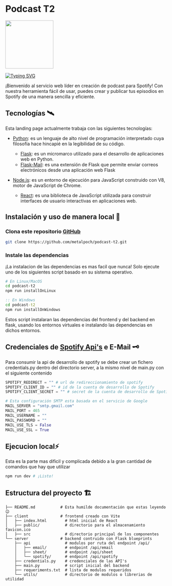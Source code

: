 
# Podcast T2
<img width="150" src="https://cdn.leonardo.ai/users/9698033d-86b5-411b-8d8f-fc9209ef1ff6/generations/2bd8e45a-f69b-4040-a89c-a4641945a0fe/DreamShaper_v5_STICKER_A_detailed_illustration_a_print_of_a_po_2.jpg">

<a href="https://github.com/metalpoch/podcast-t2"><img src="https://readme-typing-svg.demolab.com?font=VT323&size=27&duration=1000&vCenter=true&repeat=false&width=435&lines=Escuchamos...;Mejoramos...;Promocionamos...;Publicamos...;%F0%9F%8E%A7+Para+hacer+ralidad+tu+mejor+Podcast." alt="Typing SVG" /></a>

¡Bienvenido al servicio web líder en creación de podcast para Spotify! Con nuestra herramienta fácil de usar, puedes crear y publicar tus episodios en Spotify de una manera sencilla y eficiente.

## Tecnologías 🛰️

Esta landing page actualmente trabaja con las siguientes tecnologías:

- [Python]: es un lenguaje de alto nivel de programación interpretado cuya filosofía hace hincapié en la legibilidad de su código.
    -  [Flask]: es un micromarco utilizado para el desarrollo de aplicaciones web en Python.
    -  [Flask-Mail]: es una extensión de Flask que permite enviar correos electrónicos desde una aplicación web Flask
    
- [Node.js]: es un entorno de ejecución para JavaScript construido con V8, motor de JavaScript de Chrome.
    - [React]: es una biblioteca de JavaScript utilizada para construir interfaces de usuario interactivas en aplicaciones web.

## Instalación y uso de manera local 💾

### Clona este repositorio [GitHub]
```bash
git clone https://github.com/metalpoch/podcast-t2.git
```
### Instale las dependencias
¡La instalacion de las dependencias es mas facil que nunca! Solo ejecute uno de los siguientes script basado en su sistema operativo.

```bash
# En Linux/MacOS
cd podcast-t2
npm run installOnLinux
```

```cmd
:: En Windows
cd podcast-t2
npm run installOnWindows
```
Estos script instalaran las dependencias del frontend y del backend en flask, usando los entornos virtuales e instalando las dependencias en dichos entornos.

## Credenciales de [Spotify Api's] e E-Mail 🗝️ 

Para consumir la api de desarrollo de spotify se debe crear un fichero credentials.py dentro del directorio server, a la mismo nivel de main.py con el siguiente contenido

```python
SPOTIFY_REDIRECT = "" # url de redireccionamiento de spotify
SPOTIFY_CLIENT_ID = "" # id de la cuenta de desarrollo de Spotify
SPOTIFY_CLIENT_SECRET = "" # secret de la cuenta de desarrollo de Spotify

# Esta configuración SMTP esta basada en el servicio de Google
MAIL_SERVER = "smtp.gmail.com"
MAIL_PORT = 465
MAIL_USERNAME = ""
MAIL_PASSWORD = ""
MAIL_USE_TLS = False
MAIL_USE_SSL = True
```

## Ejecucion local⚡
Esta es la parte mas dificil y complicada debido a la gran cantidad de comandos que hay que utilizar
```bash
npm run dev # ¡Listo!
```

## Estructura del proyecto 🏗️
```
├── README.md           # Esta humilde documentación que estas leyendo 😉
├── client              # frontend creado con Vite
│   ├── index.html        # html inicial de React
│   ├── public/           # directorio para el almacenamiento favicon.ico
│   ├── src               # directorio principal de los componentes
└── server              # backend contruido con Flask blueprints
    ├── api               # modulos por ruta del endpoint /api/
    │   ├── email/        # endpoint /api/email
    │   ├── sheet/        # endpoint /api/sheet
    │   └── spotify/      # endpoint /api/spotify
    ├── credentials.py    # credenciales de las API's
    ├── main.py           # script inicial del backend
    ├── requeriments.txt  # lista de modulos requeridos
    └── utils/            # directorio de modulos o librerias de utilidad
```

[python]: https://www.python.org/
[flask-mail]: https://pythonhosted.org/Flask-Mail/
[node.js]: https://nodejs.org/en
[flask]: https://flask.palletsprojects.com/en/2.3.x/
[react]: https://react.dev/
[github]: https://github.com/metalpoch/podcast-t2.git
[pip]: https://pip.pypa.io/en/stable/
[npm]: https://www.npmjs.com/
[vite]: https://vitejs.dev/
[spotify]: https://open.spotify.com/
[spotify api's]: https://developer.spotify.com/
